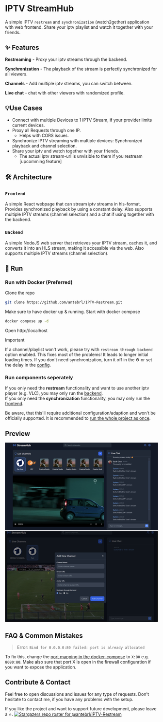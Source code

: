 # IPTV StreamHub

A simple IPTV `restream` and `synchronization` (watch2gether) application with web frontend. Share your iptv playlist and watch it together with your friends.

## ✨ Features 
**Restreaming** - Proxy your iptv streams through the backend.

**Synchronization** - The playback of the stream is perfectly synchronized for all viewers.

**Channels** - Add multiple iptv streams, you can switch between.

**Live chat** - chat with other viewers with randomized profile.


## 💡Use Cases
- Connect with multiple Devices to 1 IPTV Stream, if your provider limits current devices.
- Proxy all Requests through one IP.
  - Helps with CORS issues.
- Synchronize IPTV streaming with multiple devices: Synchronized playback and channel selection.
- Share your iptv and watch together with your friends.
  - The actual iptv stream-url is unvisible to them if you restream [upcomming feature]

## 🛠️ Architecture

### `Frontend`
A simple React webpage that can stream iptv streams in hls-format. Provides synchronized playback by using a constant delay. Also supports multiple IPTV streams (channel selection) and a chat if using together with the backend.

### `Backend`
A simple NodeJS web server that retrieves your IPTV stream, caches it, and converts it into an HLS stream, making it accessible via the web. Also supports multiple IPTV streams (channel selection).


## 🚀 Run

### Run with Docker (Preferred)

Clone the repo

```bash
git clone https://github.com/antebrl/IPTV-Restream.git
```

Make sure to have docker up & running. Start with docker compose
```bash
docker compose up -d
```
Open http://localhost

> [!IMPORTANT]  
> If a channel/playlist won't work, please try with `restream through backend` option enabled. This fixes most of the problems! It leads to longer initial loading times. If you don't need synchronization, turn it off in the ⚙️ or set the delay in the [config](docker-compose.yml).


### Run components seperately

If you only need the **restream** functionality and want to use another iptv player (e.g. VLC), you may only run the [backend](/backend/README.md).
<br>
If you only need the **synchronization** functionality, you may only run the [frontend](/frontend/README.md).


Be aware, that this'll require additional configuration/adaption and won't be officially supported. It is recommended to [run the whole project as once](#run-with-docker).

## Preview
![Frontend Preview](/frontend/ressources/frontend-preview.png)
![Add channel](/frontend/ressources/add-channel.png)

## FAQ & Common Mistakes

> Error: `Bind for 0.0.0.0:80 failed: port is already allocated`

To fix this, change the [port mapping in the docker-compose](docker-compose.yml#L40) to `X:80` e.g. `8080:80`. Make also sure that port X is open in the firewall configuration if you want to expose the application.

## Contribute & Contact
Feel free to open discussions and issues for any type of requests. Don't hesitate to contact me, if you have any problems with the setup.


If you like the project and want to support future development, please leave a ⭐.
[![Stargazers repo roster for @antebrl/IPTV-Restream](https://reporoster.com/stars/dark/antebrl/IPTV-Restream)](https://github.com/antebrl/IPTV-Restream/stargazers)
